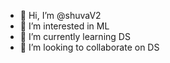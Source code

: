 - 👋 Hi, I’m @shuvaV2
- 👀 I’m interested in ML
- 🌱 I’m currently learning DS
- 💞️ I’m looking to collaborate on DS

<!---
shuvaV2/shuvaV2 is a ✨ special ✨ repository because its `README.md` (this file) appears on your GitHub profile.
You can click the Preview link to take a look at your changes.
--->
